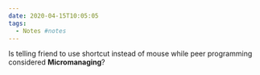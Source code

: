 ```yaml
---
date: 2020-04-15T10:05:05
tags:
  - Notes #notes
---
```


Is telling friend to use shortcut instead of mouse while peer programming considered **Micromanaging**?
